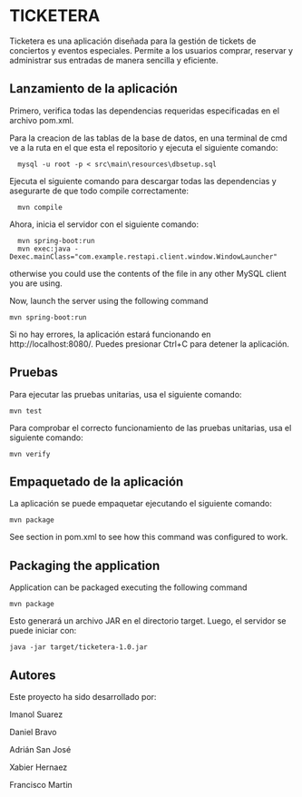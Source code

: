 TICKETERA
=============================

Ticketera es una aplicación diseñada para la gestión de tickets de conciertos y eventos especiales. Permite a los usuarios comprar, reservar y administrar sus entradas de manera sencilla y eficiente.

Lanzamiento de la aplicación
-------------------------

Primero, verifica todas las dependencias requeridas especificadas en el archivo pom.xml.

Para la creacion de las tablas de la base de datos, en una terminal de cmd ve a la ruta en el que esta el repositorio
y ejecuta el siguiente comando:

      mysql -u root -p < src\main\resources\dbsetup.sql

Ejecuta el siguiente comando para descargar todas las dependencias y asegurarte de que todo compile correctamente:

      mvn compile

Ahora, inicia el servidor con el siguiente comando:

      mvn spring-boot:run
      mvn exec:java -Dexec.mainClass="com.example.restapi.client.window.WindowLauncher"


otherwise you could use the contents of the file in any other MySQL client you are using.

Now, launch the server using the following command

    mvn spring-boot:run

Si no hay errores, la aplicación estará funcionando en http://localhost:8080/. Puedes presionar Ctrl+C para detener la aplicación.

Pruebas
--------

Para ejecutar las pruebas unitarias, usa el siguiente comando:

    mvn test

Para comprobar el correcto funcionamiento de las pruebas unitarias, usa el siguiente comando:

    mvn verify


Empaquetado de la aplicación
-------------------

La aplicación se puede empaquetar ejecutando el siguiente comando:

    mvn package

See <build> section in pom.xml to see how this command was configured to work.

Packaging the application
-------------------------

Application can be packaged executing the following command

    mvn package

Esto generará un archivo JAR en el directorio target. Luego, el servidor se puede iniciar con:

    java -jar target/ticketera-1.0.jar

Autores
----------

Este proyecto ha sido desarrollado por:

Imanol Suarez

Daniel Bravo

Adrián San José

Xabier Hernaez

Francisco Martin

